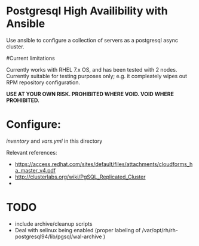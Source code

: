 # Postgresql High Availibility with Ansible

Use ansible to configure a collection of servers as a postgresql async cluster.

#Current limitations

Currently works with RHEL 7.x OS, and has been tested with 2 nodes. Currently
suitable for testing purposes only; e.g. it compleately wipes out RPM repository 
configuration.  

**USE AT YOUR OWN RISK. PROHIBITED WHERE VOID. VOID WHERE PROHIBITED.** 

# Configure:

*inventory* and *vars.yml* in this directory

Relevant references:
* https://access.redhat.com/sites/default/files/attachments/cloudforms_ha_master_v4.pdf
* http://clusterlabs.org/wiki/PgSQL_Replicated_Cluster
* 


# TODO

* include archive/cleanup scripts
* Deal with selinux being enabled (proper labeling of /var/opt/rh/rh-postgresql94/lib/pgsql/wal-archive )

